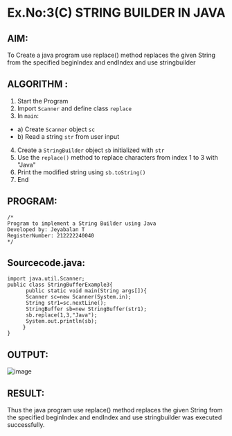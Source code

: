 # Ex.No:3(C)    STRING BUILDER IN JAVA

## AIM:
To Create a java program use replace() method replaces the given String from the specified beginIndex and endIndex and use stringbuilder

## ALGORITHM :
1.  Start the Program
2.	Import `Scanner` and define class `replace`
3.	In `main`:
-	a) Create `Scanner` object `sc`
-	b) Read a string `str` from user input
4.	Create a `StringBuilder` object `sb` initialized with `str`
5.	Use the `replace()` method to replace characters from index 1 to 3 with "Java"
6.	Print the modified string using `sb.toString()`
7.	End






## PROGRAM:
 ```
/*
Program to implement a String Builder using Java
Developed by: Jeyabalan T
RegisterNumber: 212222240040
*/
```

## Sourcecode.java:
```
import java.util.Scanner;
public class StringBufferExample3{  
      public static void main(String args[]){ 
      Scanner sc=new Scanner(System.in);
      String str1=sc.nextLine();
      StringBuffer sb=new StringBuffer(str1);  
      sb.replace(1,3,"Java");  
      System.out.println(sb); 
     }  
}
```

## OUTPUT:

![image](https://github.com/user-attachments/assets/236ea5c1-5152-43a3-9032-02b8ae2e1831)


## RESULT:
Thus the java program use replace() method replaces the given String from the specified beginIndex and endIndex and use stringbuilder was executed successfully.


